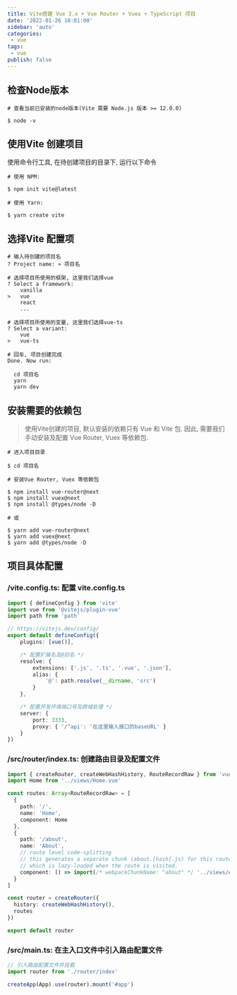 ```yaml
---
title: Vite搭建 Vue 3.x + Vue Router + Vuex + TypeScript 项目
date: '2022-01-26 10:01:00'
sidebar: 'auto'
categories:
 - vue
tags:
 - vue
publish: false
---
```


## 检查Node版本
```
# 查看当前已安装的node版本(Vite 需要 Node.js 版本 >= 12.0.0)

$ node -v
```
## 使用Vite 创建项目
使用命令行工具, 在待创建项目的目录下, 运行以下命令
```
# 使用 NPM:

$ npm init vite@latest

# 使用 Yarn:

$ yarn create vite
```
## 选择Vite 配置项
```
# 输入待创建的项目名
? Project name: » 项目名

# 选择项目所使用的框架, 这里我们选择vue
? Select a framework: 
	vanilla
>	vue
	react
	...

# 选择项目所使用的变量, 这里我们选择vue-ts
? Select a variant:
	vue
>	vue-ts

# 回车, 项目创建完成
Done. Now run:

  cd 项目名
  yarn
  yarn dev
```
## 安装需要的依赖包
> 使用Vite创建的项目, 默认安装的依赖只有 Vue 和 Vite 包. 因此, 需要我们手动安装及配置 Vue Router, Vuex 等依赖包.
```
# 进入项目目录

$ cd 项目名

# 安装Vue Router, Vuex 等依赖包

$ npm install vue-router@next
$ npm install vuex@next
$ npm install @types/node -D

# 或

$ yarn add vue-router@next
$ yarn add vuex@next
$ yarn add @types/node -D
```
## 项目具体配置
### /vite.config.ts: 配置 vite.config.ts
```typescript
import { defineConfig } from 'vite'
import vue from '@vitejs/plugin-vue'
import path from 'path'

// https://vitejs.dev/config/
export default defineConfig({
    plugins: [vue()],

    /* 配置扩展名及@别名 */
    resolve: {
        extensions: ['.js', '.ts', '.vue', '.json'],
        alias: {
            '@': path.resolve(__dirname, 'src')
        }
    },

    /* 配置开发环境端口号及跨域处理 */
    server: {
        port: 3333,
        proxy: { '/^api': '在这里输入接口的baseURL' }
    }
})
```
### /src/router/index.ts: 创建路由目录及配置文件
```typescript
import { createRouter, createWebHashHistory, RouteRecordRaw } from 'vue-router'
import Home from '../views/Home.vue'

const routes: Array<RouteRecordRaw> = [
  {
    path: '/',
    name: 'Home',
    component: Home
  },
  {
    path: '/about',
    name: 'About',
    // route level code-splitting
    // this generates a separate chunk (about.[hash].js) for this route
    // which is lazy-loaded when the route is visited.
    component: () => import(/* webpackChunkName: "about" */ '../views/About.vue')
  }
]

const router = createRouter({
  history: createWebHashHistory(),
  routes
})

export default router
```
### /src/main.ts: 在主入口文件中引入路由配置文件
```typescript
// 引入路由配置文件并挂载
import router from './router/index'

createApp(App).use(router).mount('#app')
```


